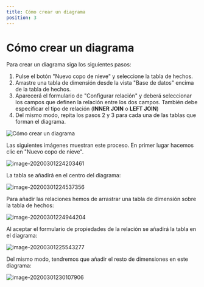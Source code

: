 ```yaml
---
title: Cómo crear un diagrama
position: 3
---
```


# Cómo crear un diagrama

Para crear un diagrama siga los siguientes pasos:

1. Pulse el botón "Nuevo copo de nieve" y seleccione la tabla de hechos.
2. Arrastre una tabla de dimensión desde la vista "Base de datos" encima de la tabla de hechos.
3. Aparecerá el formulario de "Configurar relación" y deberá seleccionar los campos que definen la relación entre los dos campos. También debe especificar el tipo de relación (**INNER JOIN** o **LEFT JOIN**) 
4. Del mismo modo, repita los pasos 2 y 3 para cada una de las tablas que forman el diagrama.

![Cómo crear un diagrama](/images/diagrama.gif)

Las siguientes imágenes muestran este proceso. En primer lugar hacemos clic en "Nuevo copo de nieve".

![image-20200301224203461](/images/catalogo1.png)



La tabla se añadirá en el centro del diagrama:



![image-20200301224537356](/images/catalogo2.png)



Para añadir las relaciones hemos de arrastrar una tabla de dimensión sobre la tabla de hechos:

![image-20200301224944204](/images/catalogo3.png)



Al aceptar el formulario de propiedades de la relación se añadirá la tabla en el diagrama:



![image-20200301225543277](/images/catalogo4.png)

 Del mismo modo, tendremos que añadir el resto de dimensiones en este diagrama:

![image-20200301230107906](/images/catalogo5.png)

